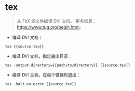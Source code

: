 # tex

> 从 TeX 源文件编译 DVI 文档。
> 更多信息：<https://www.tug.org/begin.html>。

- 编译 DVI 文档：

`tex {{source.tex}}`

- 编译 DVI 文档，指定输出目录：

`tex -output-directory={{path/to/directory}} {{source.tex}}`

- 编译 DVI 文档，在每个错误时退出：

`tex -halt-on-error {{source.tex}}`